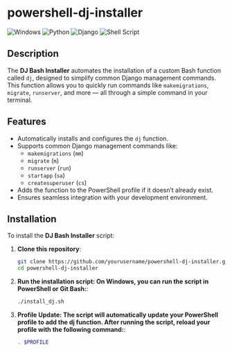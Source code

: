 # powershell-dj-installer
![Windows](https://img.shields.io/badge/Windows-0078D6?style=for-the-badge&logo=windows&logoColor=white)
![Python](https://img.shields.io/badge/Python-3776AB?style=for-the-badge&logo=python&logoColor=white)
![Django](https://img.shields.io/badge/Django-092E20?style=for-the-badge&logo=django&logoColor=white)
![Shell Script](https://img.shields.io/badge/Shell_Script-121011?style=for-the-badge&logo=gnu-bash&logoColor=white)

## Description

The **DJ Bash Installer** automates the installation of a custom Bash function called `dj`, designed to simplify common Django management commands. This function allows you to quickly run commands like `makemigrations`, `migrate`, `runserver`, and more — all through a simple command in your terminal.

## Features

- Automatically installs and configures the `dj` function.
- Supports common Django management commands like:
  - `makemigrations` (`mm`)
  - `migrate` (`m`)
  - `runserver` (`run`)
  - `startapp` (`sa`)
  - `createsuperuser` (`cs`)
- Adds the function to the PowerShell profile if it doesn’t already exist.
- Ensures seamless integration with your development environment.

## Installation

To install the **DJ Bash Installer** script:

1. **Clone this repository**:
   ```bash
   git clone https://github.com/yourusername/powershell-dj-installer.git
   cd powershell-dj-installer


2. **Run the installation script: On Windows, you can run the script in PowerShell or Git Bash:**:
   ```bash
   ./install_dj.sh


3. **Profile Update: The script will automatically update your PowerShell profile to add the dj function. After running the script, reload your profile with the following command:**:
   ```bash
   . $PROFILE

